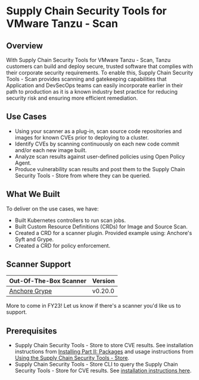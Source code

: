 # Supply Chain Security Tools for VMware Tanzu - Scan

## Overview
With Supply Chain Security Tools for VMware Tanzu - Scan, Tanzu customers can build and deploy secure, trusted software that complies with their corporate security requirements. To enable this, Supply Chain Security Tools - Scan provides scanning and gatekeeping capabilities that Application and DevSecOps teams can easily incorporate earlier in their path to production as it is a known industry best practice for reducing security risk and ensuring more efficient remediation.

## Use Cases
* Using your scanner as a plug-in, scan source code repositories and images for known CVEs prior to deploying to a cluster.
* Identify CVEs by scanning continuously on each new code commit and/or each new image built.
* Analyze scan results against user-defined policies using Open Policy Agent.
* Produce vulnerability scan results and post them to the Supply Chain Security Tools - Store from where they can be queried.

## What We Built
To deliver on the use cases, we have:

* Built Kubernetes controllers to run scan jobs.  
* Built Custom Resource Definitions (CRDs) for Image and Source Scan.  
* Created a CRD for a scanner plugin. Provided example using: Anchore's Syft and Grype.  
* Created a CRD for policy enforcement.

## Scanner Support
| Out-Of-The-Box Scanner | Version |
| --- | --- |
| [Anchore Grype](https://github.com/anchore/grype) | v0.20.0 |

More to come in FY23! Let us know if there's a scanner you'd like us to support.

## Prerequisites

* Supply Chain Security Tools - Store to store CVE results. See installation instructions from [Installing Part II: Packages](../install.md#install-supply-chain-security-tools--store-16) and usage instructions from [Using the Supply Chain Security Tools - Store](../scst-store/using_metadata_store.md).
* Supply Chain Security Tools - Store CLI to query the Supply Chain Security Tools - Store for CVE results. See [installation instructions here](../scst-store/cli.md).